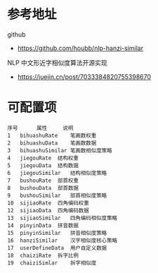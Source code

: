 # 参考地址
github
- https://github.com/houbb/nlp-hanzi-similar

NLP 中文形近字相似度算法开源实现
- https://juejin.cn/post/7033384820755398670

# 可配置项
    序号	    属性	   说明
    1	bihuashuRate	笔画数权重
    2	bihuashuData	笔画数数据
    3	bihuashuSimilar	笔画数相似度策略
    4	jiegouRate	结构权重
    5	jiegouData	结构数据
    6	jiegouSimilar	结构相似度策略
    7	bushouRate	部首权重
    8	bushouData	部首数据
    9	bushouSimilar	部首相似度策略
    10	sijiaoRate	四角编码权重
    12	sijiaoData	四角编码数据
    13	sijiaoSimilar	四角编码相似度策略
    14	pinyinData	拼音数据
    15	pinyinSimilar	拼音相似度策略
    16	hanziSimilar	汉字相似度核心策略
    17	userDefineData	用户自定义数据
    18	chaiziRate	拆字比例
    19	chaiziSimlar	拆字相似度
